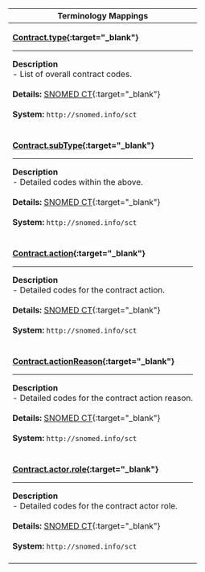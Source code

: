 |Terminology Mappings|
|---|
|<p>**[Contract.type](http://hl7.org/fhir/DSTU2/contract-definitions.html#Contract.type){:target="_blank"}**<hr>**Description**<br>- List of overall contract codes.<br><br>**Details:** [SNOMED CT](http://hl7.org/fhir/dstu2/snomedct.html){:target="_blank"}<br><br>**System:** `http://snomed.info/sct`<br><br>|
|<p>**[Contract.subType](http://hl7.org/fhir/DSTU2/contract-definitions.html#Contract.subType){:target="_blank"}**<hr>**Description**<br>- Detailed codes within the above.<br><br>**Details:** [SNOMED CT](http://hl7.org/fhir/dstu2/snomedct.html){:target="_blank"}<br><br>**System:** `http://snomed.info/sct`<br><br>|
|<p>**[Contract.action](http://hl7.org/fhir/DSTU2/contract-definitions.html#Contract.action){:target="_blank"}**<hr>**Description**<br>- Detailed codes for the contract action.<br><br>**Details:** [SNOMED CT](http://hl7.org/fhir/dstu2/snomedct.html){:target="_blank"}<br><br>**System:** `http://snomed.info/sct`<br><br>|
|<p>**[Contract.actionReason](http://hl7.org/fhir/DSTU2/contract-definitions.html#Contract.actionReason){:target="_blank"}**<hr>**Description**<br>- Detailed codes for the contract action reason.<br><br>**Details:** [SNOMED CT](http://hl7.org/fhir/dstu2/snomedct.html){:target="_blank"}<br><br>**System:** `http://snomed.info/sct`<br><br>|
|<p>**[Contract.actor.role](http://hl7.org/fhir/DSTU2/contract-definitions.html#Contract.actor.role){:target="_blank"}**<hr>**Description**<br>- Detailed codes for the contract actor role.<br><br>**Details:** [SNOMED CT](http://hl7.org/fhir/dstu2/snomedct.html){:target="_blank"}<br><br>**System:** `http://snomed.info/sct`<br><br>|